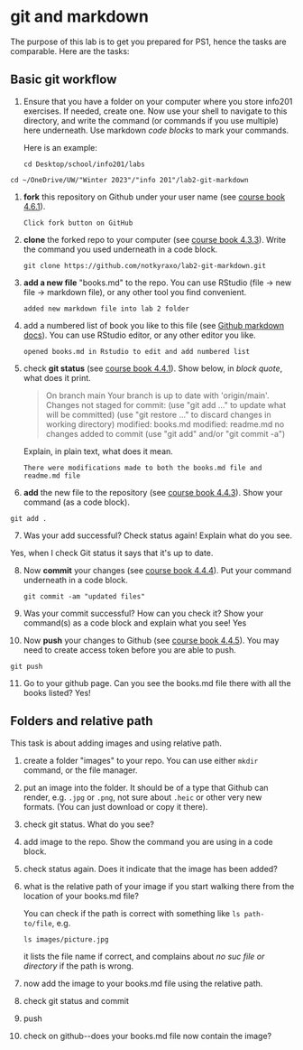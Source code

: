 # git and markdown

The purpose of this lab is to get you prepared for PS1, hence the
tasks are comparable.  Here are the tasks:

## Basic git workflow

1. Ensure that you have a folder on your computer where you store
   info201 exercises.  If needed, create one.  Now use your shell to
   navigate to this directory, and write the command (or commands if
   you use multiple) here underneath.  Use markdown _code blocks_ to
   mark your commands.
   
   Here is an example:
   ```
   cd Desktop/school/info201/labs
   ```
```
cd ~/OneDrive/UW/"Winter 2023"/"info 201"/lab2-git-markdown
```

1. **fork** this repository on Github under your user name (see
   [course book 4.6.1](https://faculty.washington.edu/otoomet/info201-book/git-basics.html#forking-and-cloning)).
   ```
   Click fork button on GitHub
   ```

2. **clone** the forked repo to your computer (see [course
   book 4.3.3](https://faculty.washington.edu/otoomet/info201-book/git-basics.html#git-basics-getting-creating)).
   Write the command you
   used underneath in a code block.
   ```
   git clone https://github.com/notkyraxo/lab2-git-markdown.git
   ```
   
3. **add a new file** "books.md" to the repo.  You can use RStudio
   (file -> new file -> markdown file), or any other tool you find
   convenient.
   ```
   added new markdown file into lab 2 folder
   ```
   
4. add a numbered list of book you like to this file
   (see [Github markdown
   docs](https://docs.github.com/en/get-started/writing-on-github/getting-started-with-writing-and-formatting-on-github/basic-writing-and-formatting-syntax)). 
   You can use
   RStudio editor, or any other editor you like.
   ```
   opened books.md in Rstudio to edit and add numbered list
   ```
   
5. check **git status** (see [course book
   4.4.1](https://faculty.washington.edu/otoomet/info201-book/git-basics.html#git-basics-situational-awareness)).
   Show below, in _block quote_, what does it print.
   > On branch main
Your branch is up to date with 'origin/main'.
Changes not staged for commit:
  (use "git add <file>..." to update what will be committed)
  (use "git restore <file>..." to discard changes in working directory)
        modified:   books.md
        modified:   readme.md
no changes added to commit (use "git add" and/or "git commit -a")

   Explain, in plain text, what does it mean.
   ```
   There were modifications made to both the books.md file and readme.md file
   ```
   
6. **add** the new file to the repository (see [course book
  4.4.3](https://faculty.washington.edu/otoomet/info201-book/git-basics.html#git-basics-working-adding)).
  Show your command (as a
  code block).
  ```
  git add .
  ```

7. Was your add successful?  Check status again!  Explain what do you
   see.
  
  Yes, when I check Git status it says that it's up to date.
  
8. Now **commit** your changes (see [course book
   4.4.4](https://faculty.washington.edu/otoomet/info201-book/git-basics.html#git-basics-working-committing)). 
   Put your command underneath in a code block.
   
   ```
   git commit -am "updated files"
   ```
   
9. Was your commit successful?  How can you check it?  Show your
   command(s) as a code block and explain what you see!
   Yes
   
10. Now **push** your changes to Github (see [course book 4.4.5](https://faculty.washington.edu/otoomet/info201-book/git-basics.html#git-basics-working-pushing)).  You may
   need to create access token before you are able to push.
   ```
   git push
   ```
   
11. Go to your github page.  Can you see the books.md file there with
    all the books listed?
Yes!

## Folders and relative path

This task is about adding images and using relative path.

1. create a folder "images" to your repo.  You can use either `mkdir`
   command, or the file manager.

2. put an image into the folder.  It should be of a type that Github
   can render, e.g. `.jpg` or `.png`, not sure about `.heic` or other
   very new formats.  (You can just download or copy it there).
   
3. check git status.  What do you see?

4. add image to the repo.  Show the command you are using in a code
   block.
   
5. check status again.  Does it indicate that the image has been
   added?
   
6. what is the relative path of your image if you start walking there
   from the location of your books.md file?
   
   You can check if the path is correct with something like `ls
   path-to/file`, e.g.
   ```
   ls images/picture.jpg
   ```
   it lists the file name if correct, and complains about _no suc file
   or directory_ if the path is wrong.
   
7. now add the image to your books.md file using the relative path.

8. check git status and commit

9. push

10. check on github--does your books.md file now contain the image?

